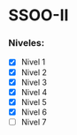 # SSOO-II
### Niveles: 
- [x] Nivel 1
- [x] Nivel 2
- [x] Nivel 3
- [x] Nivel 4
- [x] Nivel 5
- [x] Nivel 6
- [ ] Nivel 7
